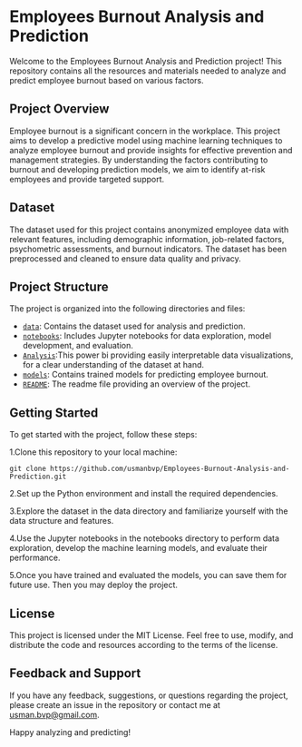 
# Employees Burnout Analysis and Prediction

Welcome to the Employees Burnout Analysis and Prediction project! This repository contains all the resources and materials needed to analyze and predict employee burnout based on various factors.

## Project Overview

Employee burnout is a significant concern in the workplace. This project aims to develop a predictive model using machine learning techniques to analyze employee burnout and provide insights for effective prevention and management strategies. By understanding the factors contributing to burnout and developing prediction models, we aim to identify at-risk employees and provide targeted support.

## Dataset 

The dataset used for this project contains anonymized employee data with relevant features, including demographic information, job-related factors, psychometric assessments, and burnout indicators. The dataset has been preprocessed and cleaned to ensure data quality and privacy.

## Project Structure

The project is organized into the following directories and files:

- [`data`](data/employee_burnout_analysis.xlsx): Contains the dataset used for analysis and prediction.
- [`notebooks`](Employees-Burnout-Analysis-and-Prediction.ipynb): Includes Jupyter notebooks for data exploration, model development, and evaluation.
- [`Analysis`](EmployeesBurnoutAnalysis.pbix):This power bi providing easily interpretable data visualizations, for a clear understanding of the dataset at hand.
- [`models`](model.pkl): Contains trained models for predicting employee burnout.
- [`README`](README.md): The readme file providing an overview of the project.

## Getting Started

To get started with the project, follow these steps:

1.Clone this repository to your local machine:
```
git clone https://github.com/usmanbvp/Employees-Burnout-Analysis-and-Prediction.git
```
2.Set up the Python environment and install the required dependencies.

3.Explore the dataset in the data directory and familiarize yourself with the data structure and features.

4.Use the Jupyter notebooks in the notebooks directory to perform data exploration, develop the machine learning models, and evaluate their performance.

5.Once you have trained and evaluated the models, you can save them  for future use.
Then you may deploy the project.

## License
This project is licensed under the MIT License. Feel free to use, modify, and distribute the code and resources according to the terms of the license.

## Feedback and Support
If you have any feedback, suggestions, or questions regarding the project, please create an issue in the repository or contact me at usman.bvp@gmail.com.

Happy analyzing and predicting!
